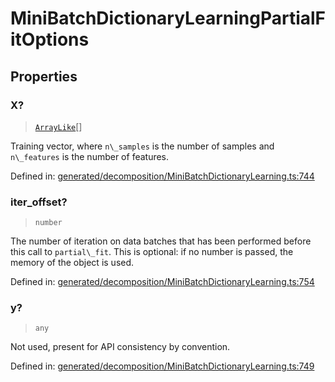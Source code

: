 # MiniBatchDictionaryLearningPartialFitOptions

## Properties

### X?

> [`ArrayLike`](../types/ArrayLike.md)[]

Training vector, where `n\_samples` is the number of samples and `n\_features` is the number of features.

Defined in:  [generated/decomposition/MiniBatchDictionaryLearning.ts:744](https://github.com/transitive-bullshit/scikit-learn-ts/blob/92ab806/packages/sklearn/src/generated/decomposition/MiniBatchDictionaryLearning.ts#L744)

### iter\_offset?

> `number`

The number of iteration on data batches that has been performed before this call to `partial\_fit`. This is optional: if no number is passed, the memory of the object is used.

Defined in:  [generated/decomposition/MiniBatchDictionaryLearning.ts:754](https://github.com/transitive-bullshit/scikit-learn-ts/blob/92ab806/packages/sklearn/src/generated/decomposition/MiniBatchDictionaryLearning.ts#L754)

### y?

> `any`

Not used, present for API consistency by convention.

Defined in:  [generated/decomposition/MiniBatchDictionaryLearning.ts:749](https://github.com/transitive-bullshit/scikit-learn-ts/blob/92ab806/packages/sklearn/src/generated/decomposition/MiniBatchDictionaryLearning.ts#L749)
